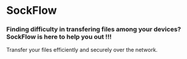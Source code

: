 # SockFlow

### Finding difficulty in transfering files among your devices? SockFlow is here to help you out !!!
Transfer your files efficiently and securely over the network.
